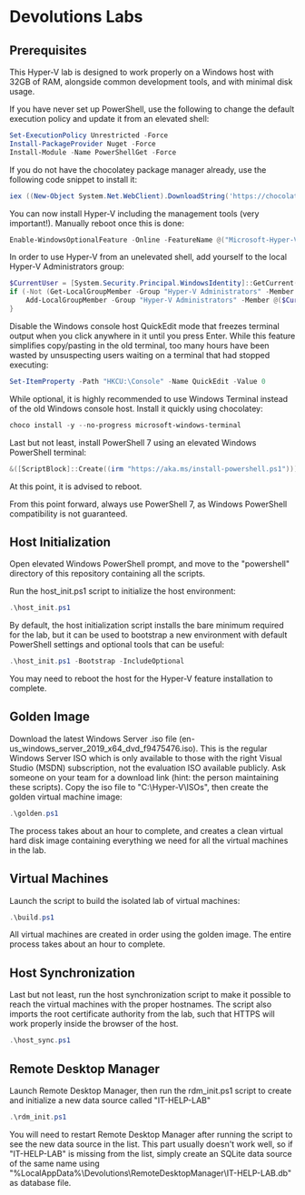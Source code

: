 
# Devolutions Labs

## Prerequisites

This Hyper-V lab is designed to work properly on a Windows host with 32GB of RAM, alongside common development tools, and with minimal disk usage.

If you have never set up PowerShell, use the following to change the default execution policy and update it from an elevated shell:

```powershell
Set-ExecutionPolicy Unrestricted -Force
Install-PackageProvider Nuget -Force
Install-Module -Name PowerShellGet -Force
```

If you do not have the chocolatey package manager already, use the following code snippet to install it:

```powershell
iex ((New-Object System.Net.WebClient).DownloadString('https://chocolatey.org/install.ps1'))
```

You can now install Hyper-V including the management tools (very important!). Manually reboot once this is done:

```powershell
Enable-WindowsOptionalFeature -Online -FeatureName @("Microsoft-Hyper-V") -All -NoRestart
```

In order to use Hyper-V from an unelevated shell, add yourself to the local Hyper-V Administrators group:

```powershell
$CurrentUser = [System.Security.Principal.WindowsIdentity]::GetCurrent().Name
if (-Not (Get-LocalGroupMember -Group "Hyper-V Administrators" -Member $CurrentUser -ErrorAction SilentlyContinue)) {
	Add-LocalGroupMember -Group "Hyper-V Administrators" -Member @($CurrentUser)
}
```

Disable the Windows console host QuickEdit mode that freezes terminal output when you click anywhere in it until you press Enter. While this feature simplifies copy/pasting in the old terminal, too many hours have been wasted by unsuspecting users waiting on a terminal that had stopped executing:

```powershell
Set-ItemProperty -Path "HKCU:\Console" -Name QuickEdit -Value 0
```

While optional, it is highly recommended to use Windows Terminal instead of the old Windows console host. Install it quickly using chocolatey:

```powershell
choco install -y --no-progress microsoft-windows-terminal
```

Last but not least, install PowerShell 7 using an elevated Windows PowerShell terminal:

```powershell
&([ScriptBlock]::Create((irm "https://aka.ms/install-powershell.ps1"))) -UseMSI -Quiet
```

At this point, it is advised to reboot.

From this point forward, always use PowerShell 7, as Windows PowerShell compatibility is not guaranteed.

## Host Initialization

Open elevated Windows PowerShell prompt, and move to the "powershell" directory of this repository containing all the scripts.

Run the host_init.ps1 script to initialize the host environment:

```powershell
.\host_init.ps1
```

By default, the host initialization script installs the bare minimum required for the lab, but it can be used to bootstrap a new environment with default PowerShell settings and optional tools that can be useful:

```powershell
.\host_init.ps1 -Bootstrap -IncludeOptional
```

You may need to reboot the host for the Hyper-V feature installation to complete.

## Golden Image

Download the latest Windows Server .iso file (en-us_windows_server_2019_x64_dvd_f9475476.iso). This is the regular Windows Server ISO which is only available to those with the right Visual Studio (MSDN) subscription, not the evaluation ISO available publicly. Ask someone on your team for a download link (hint: the person maintaining these scripts). Copy the iso file to "C:\Hyper-V\ISOs", then create the golden virtual machine image:

```powershell
.\golden.ps1
```

The process takes about an hour to complete, and creates a clean virtual hard disk image containing everything we need for all the virtual machines in the lab.

## Virtual Machines

Launch the script to build the isolated lab of virtual machines:

```powershell
.\build.ps1
```

All virtual machines are created in order using the golden image. The entire process takes about an hour to complete.

## Host Synchronization

Last but not least, run the host synchronization script to make it possible to reach the virtual machines with the proper hostnames. The script also imports the root certificate authority from the lab, such that HTTPS will work properly inside the browser of the host.

```powershell
.\host_sync.ps1
```

## Remote Desktop Manager

Launch Remote Desktop Manager, then run the rdm_init.ps1 script to create and initialize a new data source called "IT-HELP-LAB"

```powershell
.\rdm_init.ps1
```

You will need to restart Remote Desktop Manager after running the script to see the new data source in the list. This part usually doesn't work well, so if "IT-HELP-LAB" is missing from the list, simply create an SQLite data source of the same name using "%LocalAppData%\Devolutions\RemoteDesktopManager\IT-HELP-LAB.db" as database file.
